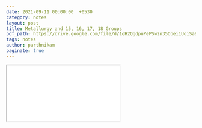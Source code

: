 ```yaml
---
date: 2021-09-11 00:00:00  +0530
category: notes
layout: post
title: Metallurgy and 15, 16, 17, 18 Groups
pdf_path: https://drive.google.com/file/d/1qH2QgdpuPePSw2n35Obei1UoiSa9GqPW/preview?usp=sharing
tags: notes
author: parthnikam
paginate: true
---
```


<iframe class="embed-pdf" src="{{ page.pdf_path }}#toolbar=0" seamless="seamless" scrolling="no" style="overflow:hidden"></iframe>
